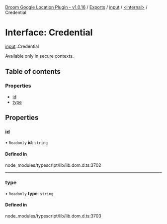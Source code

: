 [Droom Google Location Plugin - v1.0.16](../README.md) / [Exports](../modules.md) / [input](../modules/input.md) / [<internal\>](../modules/input._internal_.md) / Credential

# Interface: Credential

[input](../modules/input.md).[<internal>](../modules/input._internal_.md).Credential

Available only in secure contexts.

## Table of contents

### Properties

- [id](input._internal_.Credential.md#id)
- [type](input._internal_.Credential.md#type)

## Properties

### id

• `Readonly` **id**: `string`

#### Defined in

node_modules/typescript/lib/lib.dom.d.ts:3702

___

### type

• `Readonly` **type**: `string`

#### Defined in

node_modules/typescript/lib/lib.dom.d.ts:3703

